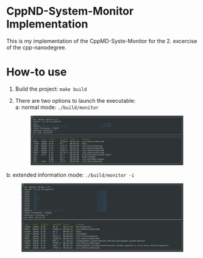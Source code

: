 # CppND-System-Monitor Implementation

This is my implementation of the CppMD-Syste-Monitor for the 2. excercise of the cpp-nanodegree. 

# How-to use

1. Build the project: `make build`

2. There are two options to launch the executable:<br />
  a: normal mode: `./build/monitor`
      <figure>
        <img 
         src='images/monitor_normal_mode.png' 
         title="System-Monitor as given in the excercise task" 
         />
      </figure>
  b: extended information mode: `./build/monitor -i`
      <figure>
        <img 
         src='images/monitor_information_mode.png' 
         title="System-Monitor with extended information" 
         />
      </figure>

